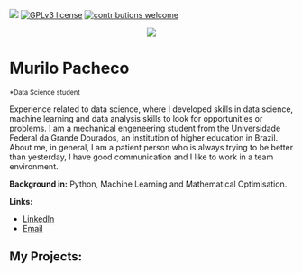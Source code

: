[![](https://img.shields.io/badge/python-3.7+-blue.svg)](https://www.python.org/downloads/release/python-365/) [![GPLv3 license](https://img.shields.io/badge/License-GPLv3-blue.svg)](http://perso.crans.org/besson/LICENSE.html) [![contributions welcome](https://img.shields.io/badge/contributions-welcome-brightgreen.svg?style=flat)](https://github.com/carlosfab/data_science/issues)

<p align="center">
  <img src="banner.png" >
</p>

# Murilo Pacheco
<sub>*Data Science student</sub>

Experience related to data science, where I developed skills in data science, machine learning and data analysis skills to look for opportunities or problems. 
I am a mechanical engeneering student from the Universidade Federal da Grande Dourados, an institution of higher education in Brazil.
About me, in general, I am a patient person who is always trying to be better than yesterday, I have good communication and I like to work in a team environment.

**Background in:** Python, Machine Learning and Mathematical Optimisation.

**Links:**
* [LinkedIn](https://www.linkedin.com/in/murilo-pacheco-037ba316b/)
* [Email](murilo.pacheco99@gmail.com)


## My Projects:
